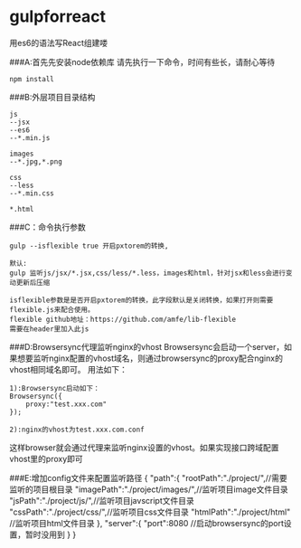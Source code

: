 # gulpforreact

用es6的语法写React组建喽

###A:首先先安装node依赖库
请先执行一下命令，时间有些长，请耐心等待

    npm install

###B:外层项目目录结构

    js
    --jsx
    --es6
    --*.min.js

    images
    --*.jpg,*.png

    css
    --less
    --*.min.css

    *.html
    
###C：命令执行参数

    gulp --isflexible true 开启pxtorem的转换,
    
    默认:
    gulp 监听js/jsx/*.jsx,css/less/*.less，images和html，针对jsx和less会进行变动更新后压缩
    
    isflexible参数是是否开启pxtorem的转换，此字段默认是关闭转换，如果打开则需要flexible.js来配合使用。
    flexible github地址：https://github.com/amfe/lib-flexible
    需要在header里加入此js
    
###D:Browsersync代理监听nginx的vhost
Browsersync会启动一个server，如果想要监听nginx配置的vhost域名，则通过browsersync的proxy配合nginx的vhost相同域名即可。
用法如下：

    1):Browsersync启动如下：
    Browsersync({
        proxy:"test.xxx.com"
    });

    2):nginx的vhost为test.xxx.com.conf
这样browser就会通过代理来监听nginx设置的vhost。如果实现接口跨域配置vhost里的proxy即可
    
###E:增加config文件来配置监听路径
    {
        "path":{
          "rootPath":"./project/",//需要监听的项目根目录
          "imagePath":"./project/images/",//监听项目image文件目录
          "jsPath":"./project/js/",//监听项目javscript文件目录
          "cssPath":"./project/css/",//监听项目css文件目录
          "htmlPath":"./project/html" //监听项目html文件目录
        },
        "server":{
          "port":8080 //启动browsersync的port设置，暂时没用到
        }
    }
